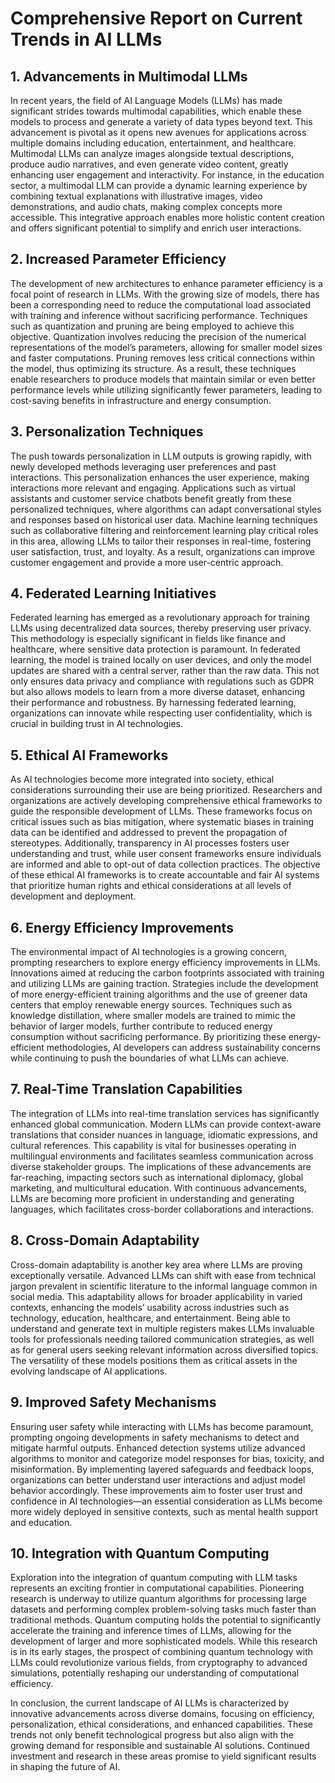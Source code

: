 # Comprehensive Report on Current Trends in AI LLMs

## 1. Advancements in Multimodal LLMs
In recent years, the field of AI Language Models (LLMs) has made significant strides towards multimodal capabilities, which enable these models to process and generate a variety of data types beyond text. This advancement is pivotal as it opens new avenues for applications across multiple domains including education, entertainment, and healthcare. Multimodal LLMs can analyze images alongside textual descriptions, produce audio narratives, and even generate video content, greatly enhancing user engagement and interactivity. For instance, in the education sector, a multimodal LLM can provide a dynamic learning experience by combining textual explanations with illustrative images, video demonstrations, and audio chats, making complex concepts more accessible. This integrative approach enables more holistic content creation and offers significant potential to simplify and enrich user interactions.

## 2. Increased Parameter Efficiency
The development of new architectures to enhance parameter efficiency is a focal point of research in LLMs. With the growing size of models, there has been a corresponding need to reduce the computational load associated with training and inference without sacrificing performance. Techniques such as quantization and pruning are being employed to achieve this objective. Quantization involves reducing the precision of the numerical representations of the model’s parameters, allowing for smaller model sizes and faster computations. Pruning removes less critical connections within the model, thus optimizing its structure. As a result, these techniques enable researchers to produce models that maintain similar or even better performance levels while utilizing significantly fewer parameters, leading to cost-saving benefits in infrastructure and energy consumption.

## 3. Personalization Techniques
The push towards personalization in LLM outputs is growing rapidly, with newly developed methods leveraging user preferences and past interactions. This personalization enhances the user experience, making interactions more relevant and engaging. Applications such as virtual assistants and customer service chatbots benefit greatly from these personalized techniques, where algorithms can adapt conversational styles and responses based on historical user data. Machine learning techniques such as collaborative filtering and reinforcement learning play critical roles in this area, allowing LLMs to tailor their responses in real-time, fostering user satisfaction, trust, and loyalty. As a result, organizations can improve customer engagement and provide a more user-centric approach.

## 4. Federated Learning Initiatives
Federated learning has emerged as a revolutionary approach for training LLMs using decentralized data sources, thereby preserving user privacy. This methodology is especially significant in fields like finance and healthcare, where sensitive data protection is paramount. In federated learning, the model is trained locally on user devices, and only the model updates are shared with a central server, rather than the raw data. This not only ensures data privacy and compliance with regulations such as GDPR but also allows models to learn from a more diverse dataset, enhancing their performance and robustness. By harnessing federated learning, organizations can innovate while respecting user confidentiality, which is crucial in building trust in AI technologies.

## 5. Ethical AI Frameworks
As AI technologies become more integrated into society, ethical considerations surrounding their use are being prioritized. Researchers and organizations are actively developing comprehensive ethical frameworks to guide the responsible development of LLMs. These frameworks focus on critical issues such as bias mitigation, where systematic biases in training data can be identified and addressed to prevent the propagation of stereotypes. Additionally, transparency in AI processes fosters user understanding and trust, while user consent frameworks ensure individuals are informed and able to opt-out of data collection practices. The objective of these ethical AI frameworks is to create accountable and fair AI systems that prioritize human rights and ethical considerations at all levels of development and deployment.

## 6. Energy Efficiency Improvements
The environmental impact of AI technologies is a growing concern, prompting researchers to explore energy efficiency improvements in LLMs. Innovations aimed at reducing the carbon footprints associated with training and utilizing LLMs are gaining traction. Strategies include the development of more energy-efficient training algorithms and the use of greener data centers that employ renewable energy sources. Techniques such as knowledge distillation, where smaller models are trained to mimic the behavior of larger models, further contribute to reduced energy consumption without sacrificing performance. By prioritizing these energy-efficient methodologies, AI developers can address sustainability concerns while continuing to push the boundaries of what LLMs can achieve.

## 7. Real-Time Translation Capabilities
The integration of LLMs into real-time translation services has significantly enhanced global communication. Modern LLMs can provide context-aware translations that consider nuances in language, idiomatic expressions, and cultural references. This capability is vital for businesses operating in multilingual environments and facilitates seamless communication across diverse stakeholder groups. The implications of these advancements are far-reaching, impacting sectors such as international diplomacy, global marketing, and multicultural education. With continuous advancements, LLMs are becoming more proficient in understanding and generating languages, which facilitates cross-border collaborations and interactions.

## 8. Cross-Domain Adaptability
Cross-domain adaptability is another key area where LLMs are proving exceptionally versatile. Advanced LLMs can shift with ease from technical jargon prevalent in scientific literature to the informal language common in social media. This adaptability allows for broader applicability in varied contexts, enhancing the models’ usability across industries such as technology, education, healthcare, and entertainment. Being able to understand and generate text in multiple registers makes LLMs invaluable tools for professionals needing tailored communication strategies, as well as for general users seeking relevant information across diversified topics. The versatility of these models positions them as critical assets in the evolving landscape of AI applications.

## 9. Improved Safety Mechanisms
Ensuring user safety while interacting with LLMs has become paramount, prompting ongoing developments in safety mechanisms to detect and mitigate harmful outputs. Enhanced detection systems utilize advanced algorithms to monitor and categorize model responses for bias, toxicity, and misinformation. By implementing layered safeguards and feedback loops, organizations can better understand user interactions and adjust model behavior accordingly. These improvements aim to foster user trust and confidence in AI technologies—an essential consideration as LLMs become more widely deployed in sensitive contexts, such as mental health support and education.

## 10. Integration with Quantum Computing
Exploration into the integration of quantum computing with LLM tasks represents an exciting frontier in computational capabilities. Pioneering research is underway to utilize quantum algorithms for processing large datasets and performing complex problem-solving tasks much faster than traditional methods. Quantum computing holds the potential to significantly accelerate the training and inference times of LLMs, allowing for the development of larger and more sophisticated models. While this research is in its early stages, the prospect of combining quantum technology with LLMs could revolutionize various fields, from cryptography to advanced simulations, potentially reshaping our understanding of computational efficiency.

In conclusion, the current landscape of AI LLMs is characterized by innovative advancements across diverse domains, focusing on efficiency, personalization, ethical considerations, and enhanced capabilities. These trends not only benefit technological progress but also align with the growing demand for responsible and sustainable AI solutions. Continued investment and research in these areas promise to yield significant results in shaping the future of AI.
